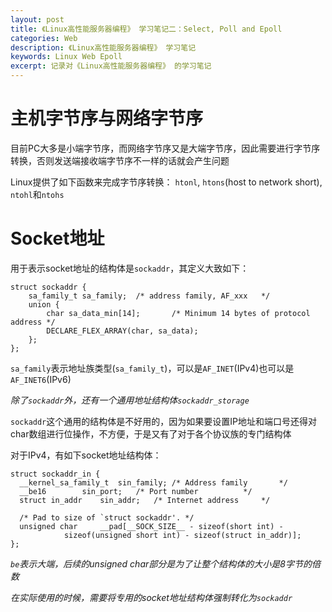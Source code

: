 ```yaml
---
layout: post
title: 《Linux高性能服务器编程》 学习笔记二：Select, Poll and Epoll
categories: Web
description: 《Linux高性能服务器编程》 学习笔记
keywords: Linux Web Epoll
excerpt: 记录对《Linux高性能服务器编程》 的学习笔记
---
```


# 主机字节序与网络字节序
目前PC大多是小端字节序，而网络字节序又是大端字节序，因此需要进行字节序转换，否则发送端接收端字节序不一样的话就会产生问题

Linux提供了如下函数来完成字节序转换：
`htonl`, `htons`(host to network short), `ntohl`和`ntohs`

# Socket地址
用于表示socket地址的结构体是`sockaddr`，其定义大致如下：
```
struct sockaddr {
	sa_family_t	sa_family;	/* address family, AF_xxx	*/
	union {
		char sa_data_min[14];		/* Minimum 14 bytes of protocol address	*/
		DECLARE_FLEX_ARRAY(char, sa_data);
	};
};
```

`sa_family`表示地址族类型(`sa_family_t`)，可以是`AF_INET`(IPv4)也可以是`AF_INET6`(IPv6)

*除了`sockaddr`外，还有一个通用地址结构体`sockaddr_storage`*

`sockaddr`这个通用的结构体是不好用的，因为如果要设置IP地址和端口号还得对char数组进行位操作，不方便，于是又有了对于各个协议族的专门结构体

对于IPv4，有如下socket地址结构体：
```
struct sockaddr_in {
  __kernel_sa_family_t	sin_family;	/* Address family		*/
  __be16		sin_port;	/* Port number			*/
  struct in_addr	sin_addr;	/* Internet address		*/

  /* Pad to size of `struct sockaddr'. */
  unsigned char		__pad[__SOCK_SIZE__ - sizeof(short int) -
			sizeof(unsigned short int) - sizeof(struct in_addr)];
};
```

*`be`表示大端，后续的unsigned char部分是为了让整个结构体的大小是8字节的倍数*

*在实际使用的时候，需要将专用的socket地址结构体强制转化为`sockaddr`*